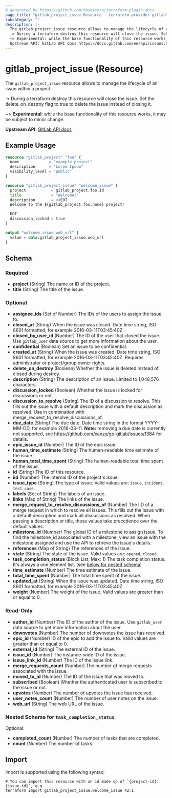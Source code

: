 ```yaml
---
# generated by https://github.com/hashicorp/terraform-plugin-docs
page_title: "gitlab_project_issue Resource - terraform-provider-gitlab"
subcategory: ""
description: |-
  The gitlab_project_issue resource allows to manage the lifecycle of an issue within a project.
  -> During a terraform destroy this resource will close the issue. Set the deleteondestroy flag to true to delete the issue instead of closing it.
  ~> Experimental: while the base functionality of this resource works, it may be subject to minor change.
  Upstream API: GitLab API docs https://docs.gitlab.com/ee/api/issues.html
---
```


# gitlab_project_issue (Resource)

The `gitlab_project_issue` resource allows to manage the lifecycle of an issue within a project.

-> During a terraform destroy this resource will close the issue. Set the delete_on_destroy flag to true to delete the issue instead of closing it.

~> **Experimental**: while the base functionality of this resource works, it may be subject to minor change.

**Upstream API**: [GitLab API docs](https://docs.gitlab.com/ee/api/issues.html)

## Example Usage

```terraform
resource "gitlab_project" "foo" {
  name             = "example project"
  description      = "Lorem Ipsum"
  visibility_level = "public"
}

resource "gitlab_project_issue" "welcome_issue" {
  project           = gitlab_project.foo.id
  title             = "Welcome!"
  description       = <<EOT
  Welcome to the ${gitlab_project.foo.name} project!

  EOT
  discussion_locked = true
}

output "welcome_issue_web_url" {
  value = data.gitlab_project_issue.web_url
}
```

<!-- schema generated by tfplugindocs -->
## Schema

### Required

- **project** (String) The name or ID of the project.
- **title** (String) The title of the issue.

### Optional

- **assignee_ids** (Set of Number) The IDs of the users to assign the issue to.
- **closed_at** (String) When the issue was closed. Date time string, ISO 8601 formatted, for example 2016-03-11T03:45:40Z.
- **closed_by_user_id** (Number) The ID of the user that closed the issue. Use `gitlab_user` data source to get more information about the user.
- **confidential** (Boolean) Set an issue to be confidential.
- **created_at** (String) When the issue was created. Date time string, ISO 8601 formatted, for example 2016-03-11T03:45:40Z. Requires administrator or project/group owner rights.
- **delete_on_destroy** (Boolean) Whether the issue is deleted instead of closed during destroy.
- **description** (String) The description of an issue. Limited to 1,048,576 characters.
- **discussion_locked** (Boolean) Whether the issue is locked for discussions or not.
- **discussion_to_resolve** (String) The ID of a discussion to resolve. This fills out the issue with a default description and mark the discussion as resolved. Use in combination with merge_request_to_resolve_discussions_of.
- **due_date** (String) The due date. Date time string in the format YYYY-MM-DD, for example 2016-03-11.
**Note:** removing a due date is currently not supported, see https://github.com/xanzy/go-gitlab/issues/1384 for details.
- **epic_issue_id** (Number) The ID of the epic issue.
- **human_time_estimate** (String) The human-readable time estimate of the issue.
- **human_total_time_spent** (String) The human-readable total time spent of the issue.
- **id** (String) The ID of this resource.
- **iid** (Number) The internal ID of the project's issue.
- **issue_type** (String) The type of issue. Valid values are: `issue`, `incident`, `test_case`.
- **labels** (Set of String) The labels of an issue.
- **links** (Map of String) The links of the issue.
- **merge_request_to_resolve_discussions_of** (Number) The IID of a merge request in which to resolve all issues. This fills out the issue with a default description and mark all discussions as resolved. When passing a description or title, these values take precedence over the default values.
- **milestone_id** (Number) The global ID of a milestone to assign issue. To find the milestone_id associated with a milestone, view an issue with the milestone assigned and use the API to retrieve the issue's details.
- **references** (Map of String) The references of the issue.
- **state** (String) The state of the issue. Valid values are: `opened`, `closed`.
- **task_completion_status** (Block List, Max: 1) The task completion status. It's always a one element list. (see [below for nested schema](#nestedblock--task_completion_status))
- **time_estimate** (Number) The time estimate of the issue.
- **total_time_spent** (Number) The total time spent of the issue.
- **updated_at** (String) When the issue was updated. Date time string, ISO 8601 formatted, for example 2016-03-11T03:45:40Z.
- **weight** (Number) The weight of the issue. Valid values are greater than or equal to 0.

### Read-Only

- **author_id** (Number) The ID of the author of the issue. Use `gitlab_user` data source to get more information about the user.
- **downvotes** (Number) The number of downvotes the issue has received.
- **epic_id** (Number) ID of the epic to add the issue to. Valid values are greater than or equal to 0.
- **external_id** (String) The external ID of the issue.
- **issue_id** (Number) The instance-wide ID of the issue.
- **issue_link_id** (Number) The ID of the issue link.
- **merge_requests_count** (Number) The number of merge requests associated with the issue.
- **moved_to_id** (Number) The ID of the issue that was moved to.
- **subscribed** (Boolean) Whether the authenticated user is subscribed to the issue or not.
- **upvotes** (Number) The number of upvotes the issue has received.
- **user_notes_count** (Number) The number of user notes on the issue.
- **web_url** (String) The web URL of the issue.

<a id="nestedblock--task_completion_status"></a>
### Nested Schema for `task_completion_status`

Optional:

- **completed_count** (Number) The number of tasks that are completed.
- **count** (Number) The number of tasks.

## Import

Import is supported using the following syntax:

```shell
# You can import this resource with an id made up of `{project-id}:{issue-id}`, e.g.
terraform import gitlab_project_issue.welcome_issue 42:1
```
